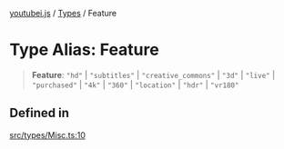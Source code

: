 [youtubei.js](../../../README.md) / [Types](../README.md) / Feature

# Type Alias: Feature

> **Feature**: `"hd"` \| `"subtitles"` \| `"creative_commons"` \| `"3d"` \| `"live"` \| `"purchased"` \| `"4k"` \| `"360"` \| `"location"` \| `"hdr"` \| `"vr180"`

## Defined in

[src/types/Misc.ts:10](https://github.com/LuanRT/YouTube.js/blob/cf09f7bab14fcca99e1f3ae428c7337fea58cfa5/src/types/Misc.ts#L10)
